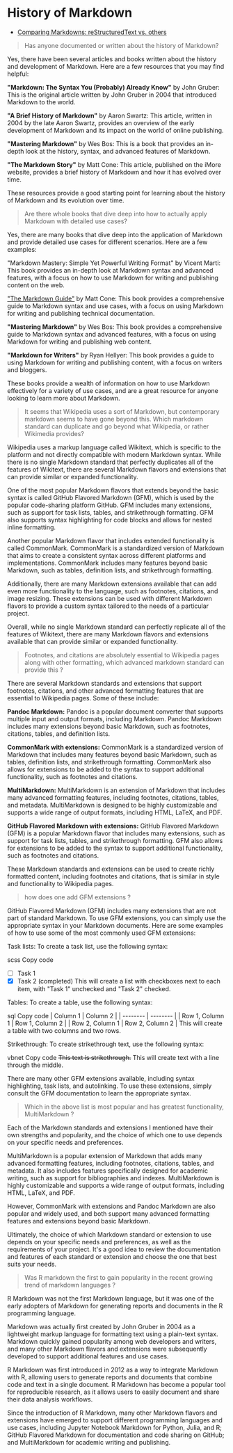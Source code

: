 
# History of Markdown

- [Comparing Markdowns: reStructuredText vs. others](https://github.com/jonfernq/Learning/blob/main/Markdown/MarkdownHistory/ComparingMarkdown.md) 

> Has anyone documented or written about the history of Markdown? 

Yes, there have been several articles and books written about the history and development of Markdown. Here are a few resources that you may find helpful:

**"Markdown: The Syntax You (Probably) Already Know"** by John Gruber: This is the original article written by John Gruber in 2004 that introduced Markdown to the world.

**"A Brief History of Markdown"** by Aaron Swartz: This article, written in 2004 by the late Aaron Swartz, provides an overview of the early development of Markdown and its impact on the world of online publishing.

**"Mastering Markdown"** by Wes Bos: This is a book that provides an in-depth look at the history, syntax, and advanced features of Markdown.

**"The Markdown Story"** by Matt Cone: This article, published on the iMore website, provides a brief history of Markdown and how it has evolved over time.

These resources provide a good starting point for learning about the history of Markdown and its evolution over time.


> Are there whole books that dive deep into how to actually apply Markdown with detailed use cases? 

Yes, there are many books that dive deep into the application of Markdown and provide detailed use cases for different scenarios. Here are a few examples:

"Markdown Mastery: Simple Yet Powerful Writing Format" by Vicent Marti: This book provides an in-depth look at Markdown syntax and advanced features, with a focus on how to use Markdown for writing and publishing content on the web.

["The Markdown Guide"](https://dl.icdst.org/pdfs/files3/c79990b0b853932d36ddc117ce2503e3.pdf) by Matt Cone: This book provides a comprehensive guide to Markdown syntax and use cases, with a focus on using Markdown for writing and publishing technical documentation.

**"Mastering Markdown"** by Wes Bos: This book provides a comprehensive guide to Markdown syntax and advanced features, with a focus on using Markdown for writing and publishing web content.

**"Markdown for Writers"** by Ryan Hellyer: This book provides a guide to using Markdown for writing and publishing content, with a focus on writers and bloggers.

These books provide a wealth of information on how to use Markdown effectively for a variety of use cases, and are a great resource for anyone looking to learn more about Markdown.


> It seems that Wikipedia uses a sort of Markdown, but contemporary markdown seems to have gone beyond this. Which markdown standard can duplicate and go beyond what Wikipedia, or rather Wikimedia provides? 

Wikipedia uses a markup language called Wikitext, which is specific to the platform and not directly compatible with modern Markdown syntax. While there is no single Markdown standard that perfectly duplicates all of the features of Wikitext, there are several Markdown flavors and extensions that can provide similar or expanded functionality.

One of the most popular Markdown flavors that extends beyond the basic syntax is called GitHub Flavored Markdown (GFM), which is used by the popular code-sharing platform GitHub. GFM includes many extensions, such as support for task lists, tables, and strikethrough formatting. GFM also supports syntax highlighting for code blocks and allows for nested inline formatting.

Another popular Markdown flavor that includes extended functionality is called CommonMark. CommonMark is a standardized version of Markdown that aims to create a consistent syntax across different platforms and implementations. CommonMark includes many features beyond basic Markdown, such as tables, definition lists, and strikethrough formatting.

Additionally, there are many Markdown extensions available that can add even more functionality to the language, such as footnotes, citations, and image resizing. These extensions can be used with different Markdown flavors to provide a custom syntax tailored to the needs of a particular project.

Overall, while no single Markdown standard can perfectly replicate all of the features of Wikitext, there are many Markdown flavors and extensions available that can provide similar or expanded functionality.


> Footnotes, and citations are absolutely essential to Wikipedia pages along with other formatting, which advanced markdown standard can provide this ? 

There are several Markdown standards and extensions that support footnotes, citations, and other advanced formatting features that are essential to Wikipedia pages. Some of these include:

**Pandoc Markdown:** Pandoc is a popular document converter that supports multiple input and output formats, including Markdown. Pandoc Markdown includes many extensions beyond basic Markdown, such as footnotes, citations, tables, and definition lists.

**CommonMark with extensions:** CommonMark is a standardized version of Markdown that includes many features beyond basic Markdown, such as tables, definition lists, and strikethrough formatting. CommonMark also allows for extensions to be added to the syntax to support additional functionality, such as footnotes and citations.

**MultiMarkdown:** MultiMarkdown is an extension of Markdown that includes many advanced formatting features, including footnotes, citations, tables, and metadata. MultiMarkdown is designed to be highly customizable and supports a wide range of output formats, including HTML, LaTeX, and PDF.

**GitHub Flavored Markdown with extensions:** GitHub Flavored Markdown (GFM) is a popular Markdown flavor that includes many extensions, such as support for task lists, tables, and strikethrough formatting. GFM also allows for extensions to be added to the syntax to support additional functionality, such as footnotes and citations.

These Markdown standards and extensions can be used to create richly formatted content, including footnotes and citations, that is similar in style and functionality to Wikipedia pages.

> how does one  add GFM extensions ? 

GitHub Flavored Markdown (GFM) includes many extensions that are not part of standard Markdown. To use GFM extensions, you can simply use the appropriate syntax in your Markdown documents. Here are some examples of how to use some of the most commonly used GFM extensions:

Task lists: To create a task list, use the following syntax:

scss
Copy code
- [ ] Task 1
- [x] Task 2 (completed)
This will create a list with checkboxes next to each item, with "Task 1" unchecked and "Task 2" checked.

Tables: To create a table, use the following syntax:

sql
Copy code
| Column 1 | Column 2 |
| -------- | -------- |
| Row 1, Column 1 | Row 1, Column 2 |
| Row 2, Column 1 | Row 2, Column 2 |
This will create a table with two columns and two rows.

Strikethrough: To create strikethrough text, use the following syntax:

vbnet
Copy code
~~This text is strikethrough.~~
This will create text with a line through the middle.

There are many other GFM extensions available, including syntax highlighting, task lists, and autolinking. To use these extensions, simply consult the GFM documentation to learn the appropriate syntax.


> Which in the above list is most popular and has greatest functionality, MultiMarkdown ?

Each of the Markdown standards and extensions I mentioned have their own strengths and popularity, and the choice of which one to use depends on your specific needs and preferences.

MultiMarkdown is a popular extension of Markdown that adds many advanced formatting features, including footnotes, citations, tables, and metadata. It also includes features specifically designed for academic writing, such as support for bibliographies and indexes. MultiMarkdown is highly customizable and supports a wide range of output formats, including HTML, LaTeX, and PDF.

However, CommonMark with extensions and Pandoc Markdown are also popular and widely used, and both support many advanced formatting features and extensions beyond basic Markdown.

Ultimately, the choice of which Markdown standard or extension to use depends on your specific needs and preferences, as well as the requirements of your project. It's a good idea to review the documentation and features of each standard or extension and choose the one that best suits your needs.


> Was R markdown the first to gain popularity in the recent growing trend of markdown languages ? 

R Markdown was not the first Markdown language, but it was one of the early adopters of Markdown for generating reports and documents in the R programming language.

Markdown was actually first created by John Gruber in 2004 as a lightweight markup language for formatting text using a plain-text syntax. Markdown quickly gained popularity among web developers and writers, and many other Markdown flavors and extensions were subsequently developed to support additional features and use cases.

R Markdown was first introduced in 2012 as a way to integrate Markdown with R, allowing users to generate reports and documents that combine code and text in a single document. R Markdown has become a popular tool for reproducible research, as it allows users to easily document and share their data analysis workflows.

Since the introduction of R Markdown, many other Markdown flavors and extensions have emerged to support different programming languages and use cases, including Jupyter Notebook Markdown for Python, Julia, and R; GitHub Flavored Markdown for documentation and code sharing on GitHub; and MultiMarkdown for academic writing and publishing.



